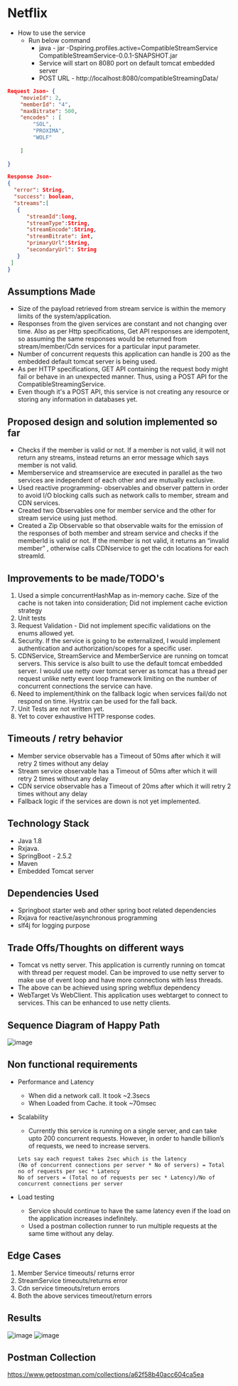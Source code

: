 # Netflix
* How to use the service
   * Run below command 
     * java - jar -Dspiring.profiles.active=CompatibleStreamService CompatibleStreamService-0.0.1-SNAPSHOT.jar
     * Service will start on 8080 port on default tomcat embedded server
     * POST URL - http://localhost:8080/compatibleStreamingData/
``` Json
Request Json- {
    "movieId": 2,
    "memberId": "4",
    "maxBitrate": 500,
    "encodes" : [
        "SOL",
        "PROXIMA",
        "WOLF"
        
    ]
    
}

Response Json-
{
  "error": String,
  "success": boolean,
  "streams":[
   {
      "streamId":long,
      "streamType":String,
      "streamEncode":String,
      "streamBitrate": int,
      "primaryUrl":String,
      "secondaryUrl": String
   }
 ]
}
```
## Assumptions Made
* Size of the payload retrieved from stream service is within the memory limits of the system/application.
* Responses from the given services are constant and not changing over time. Also as per Http specifications, Get API responses are idempotent, so assuming the same responses would be returned from stream/member/Cdn services for a particular input parameter.
* Number of concurrent requests this application can handle is 200 as the embedded default tomcat server is being used.
* As per HTTP specifications, GET API containing the request body might fail or behave in an unexpected manner. Thus, using a POST API for the CompatibleStreamingService. 
* Even though it's a POST API, this service is not creating any resource or storing any information in databases yet.  


## Proposed design and solution implemented so far
* Checks if the member is valid or not. If a member is not valid, it will not return any streams, instead returns an error message which says member is not valid.
* Memberservice and streamservice are executed in parallel as the two services are independent of each other and are mutually exclusive.
* Used reactive programming-  observables and observer pattern in order to avoid I/O blocking calls such as network calls to member, stream and CDN services. 
* Created two Observables one for member service and the other for stream service using just method. 
* Created a Zip Observable so that observable waits for the emission of the responses of both member and stream service and checks if the memberId is valid or not. If the member is not valid, it returns an “invalid member” , otherwise calls CDNservice to get the cdn locations for each streamId.

## Improvements to be made/TODO's
1. Used a simple concurrentHashMap as in-memory cache. Size of the cache is not taken into consideration; Did not implement cache eviction strategy
2. Unit tests
3. Request Validation - Did not implement specific validations on the enums allowed yet.
4. Security. If the service is going to be externalized, I would implement authentication and authorization/scopes for a specific user.
5. CDNService, StreamService and MemberService are running on tomcat servers. This service is also built to use the default tomcat embedded server. I would use netty over tomcat server as tomcat has a thread per request unlike netty event loop framework limiting on the number of concurrent connections the service can have.
6. Need to implement/think on the fallback logic when services fail/do not respond on time. Hystrix can be used for the fall back.
7. Unit Tests are not written yet.
8. Yet to cover exhaustive HTTP response codes.


## Timeouts / retry behavior
* Member service observable  has a Timeout of 50ms after which it will retry 2 times without any delay
* Stream service observable  has a Timeout of 50ms after which it will retry 2 times without any delay
* CDN service observable  has a Timeout of 20ms after which it will retry 2 times without any delay
* Fallback logic if the services are down is not yet implemented.

## Technology Stack
* Java 1.8 
* Rxjava. 
* SpringBoot - 2.5.2
* Maven 
* Embedded Tomcat server


## Dependencies Used
* Springboot starter web and other spring boot related dependencies
* Rxjava for reactive/asynchronous programming
* slf4j for logging purpose


## Trade Offs/Thoughts on different ways
* Tomcat vs netty server. This application is currently running on tomcat with thread per request model. Can be improved to use netty server to make use of event loop and have more connections with less threads. 
* The above can be achieved using spring webflux dependency 
* WebTarget Vs WebClient. This application uses webtarget to connect to services. This can be enhanced to use netty clients. 

## Sequence Diagram of Happy Path 
![image](https://user-images.githubusercontent.com/21701931/124400582-6de98800-dcd8-11eb-8c93-a753f6f47a9e.png)



## Non functional requirements
* Performance and Latency
  * When did a network call. It took ~2.3secs
  * When Loaded from Cache. it took ~70msec

* Scalability
	* Currently this service is running on a single server, and can take upto 200 concurrent requests. However, in order to handle billion’s of requests, we need to increase servers.
   ```
   Lets say each request takes 2sec which is the latency
   (No of concurrent connections per server * No of servers) = Total no of requests per sec * Latency
   No of servers = (Total no of requests per sec * Latency)/No of concurrent connections per server	
   ```
* Load testing
  * Service should continue to have the same latency even if the load on the application increases indefinitely.
  * Used a postman collection runner to run multiple requests at the same time without any delay. 
## Edge Cases
1. Member Service timeouts/ returns error 
2. StreamService timeouts/returns error
3. Cdn service timeouts/return errors
4. Both the above services timeout/return errors
 
## Results
![image](https://user-images.githubusercontent.com/21701931/124400630-b30dba00-dcd8-11eb-9413-f8f3dfbef86a.png)
![image](https://user-images.githubusercontent.com/21701931/124400669-1dbef580-dcd9-11eb-80f6-62734013c98e.png)

## Postman Collection
https://www.getpostman.com/collections/a62f58b40acc604ca5ea







